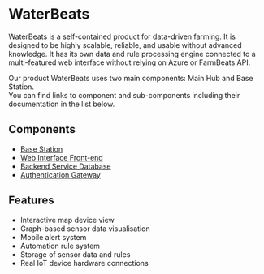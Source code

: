 # WaterBeats

WaterBeats is a self-contained product for data-driven farming. It is designed to be highly scalable, reliable, and usable without advanced knowledge.
It has its own data and rule processing engine connected to a multi-featured web interface without relying on Azure or FarmBeats API.

Our product WaterBeats uses two main components: Main Hub and Base Station. \
You can find links to component and sub-components including their documentation in the list below.

## Components

- [Base Station](./BaseStation)
- [Web Interface Front-end](./front-end)
- [Backend Service Database](./TSDB)
- [Authentication Gateway](./AuthGateway)

## Features
- Interactive map device view
- Graph-based sensor data visualisation
- Mobile alert system
- Automation rule system
- Storage of sensor data and rules
- Real IoT device hardware connections
